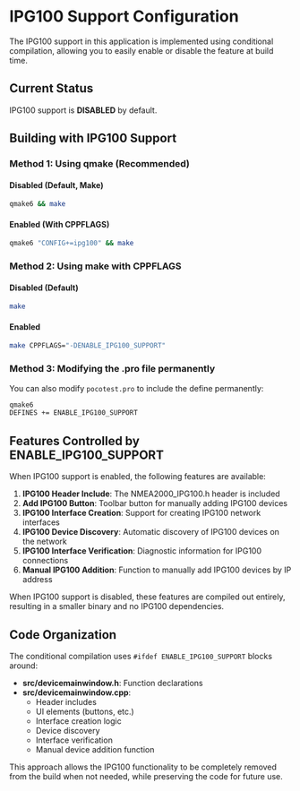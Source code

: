 # IPG100 Support Configuration

The IPG100 support in this application is implemented using conditional compilation, allowing you to easily enable or disable the feature at build time.

## Current Status

IPG100 support is **DISABLED** by default.

## Building with IPG100 Support

### Method 1: Using qmake (Recommended)

#### Disabled (Default, Make)

```bash
qmake6 && make
```

#### Enabled (With CPPFLAGS)

```bash
qmake6 "CONFIG+=ipg100" && make
```

### Method 2: Using make with CPPFLAGS

#### Disabled (Default)

```bash
make
```

#### Enabled

```bash
make CPPFLAGS="-DENABLE_IPG100_SUPPORT"
```

### Method 3: Modifying the .pro file permanently

You can also modify `pocotest.pro` to include the define permanently:

```bash
qmake6
DEFINES += ENABLE_IPG100_SUPPORT
```

## Features Controlled by ENABLE_IPG100_SUPPORT

When IPG100 support is enabled, the following features are available:

1. **IPG100 Header Include**: The NMEA2000_IPG100.h header is included
2. **Add IPG100 Button**: Toolbar button for manually adding IPG100 devices
3. **IPG100 Interface Creation**: Support for creating IPG100 network interfaces
4. **IPG100 Device Discovery**: Automatic discovery of IPG100 devices on the network
5. **IPG100 Interface Verification**: Diagnostic information for IPG100 connections
6. **Manual IPG100 Addition**: Function to manually add IPG100 devices by IP address

When IPG100 support is disabled, these features are compiled out entirely, resulting in a smaller binary and no IPG100 dependencies.

## Code Organization

The conditional compilation uses `#ifdef ENABLE_IPG100_SUPPORT` blocks around:

- **src/devicemainwindow.h**: Function declarations
- **src/devicemainwindow.cpp**:
  - Header includes
  - UI elements (buttons, etc.)
  - Interface creation logic
  - Device discovery
  - Interface verification
  - Manual device addition function

This approach allows the IPG100 functionality to be completely removed from the build when not needed, while preserving the code for future use.
